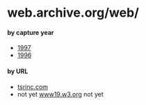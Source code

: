 # web.archive.org/web/

#### by capture year
* [1997](0519970000000000*/)
* [1996](0519960000000000*/)

#### by URL
* [tsrinc.com](06tsrinc.com/)
* not yet [www19.w3.org](06www19.w3.org/) not yet
